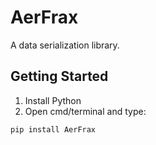 # AerFrax
A data serialization library.

## Getting Started
1) Install Python
2) Open cmd/terminal and type:

```
pip install AerFrax
```